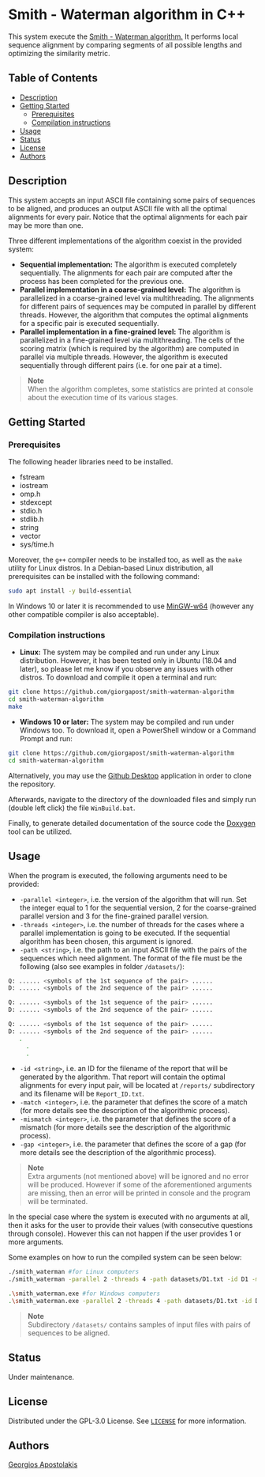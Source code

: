 # Smith - Waterman algorithm in C++

This system execute the [Smith - Waterman algorithm.](https://en.wikipedia.org/wiki/Smith%E2%80%93Waterman_algorithm)
It performs local sequence alignment by comparing segments of all possible lengths and optimizing the similarity metric.

## Table of Contents

- [Description](#description)
- [Getting Started](#getting-started)
    - [Prerequisites](#prerequisites)
    - [Compilation instructions](#compilation-instructions)
- [Usage](#usage)
- [Status](#status)
- [License](#license)
- [Authors](#authors)

## Description

This system accepts an input ASCII file containing some pairs of sequences to be aligned,
and produces an output ASCII file with all the optimal alignments for every pair. Notice that
the optimal alignments for each pair may be more than one.

Three different implementations of the algorithm coexist in the provided system:
- **Sequential implementation:** The algorithm is executed completely sequentially. The alignments
for each pair are computed after the process has been completed for the previous one.
- **Parallel implementation in a coarse-grained level:** The algorithm is parallelized in a coarse-grained level
via multithreading. The alignments for different pairs of sequences may be computed in parallel by different
threads. However, the algorithm that computes the optimal alignments for a specific pair is executed sequentially.
- **Parallel implementation in a fine-grained level:** The algorithm is parallelized in a fine-grained level
via multithreading. The cells of the scoring matrix (which is required by the algorithm) are computed in parallel via
multiple threads. However, the algorithm is executed sequentially through different pairs (i.e. for one
pair at a time).

> **Note**  
> When the algorithm completes, some statistics are printed at console about the execution time of
its various stages.

## Getting Started

### Prerequisites

The following header libraries need to be installed.

- fstream
- iostream
- omp.h
- stdexcept
- stdio.h 
- stdlib.h
- string
- vector
- sys/time.h

Moreover, the `g++` compiler needs to be installed too, as well as the `make` utility for Linux distros.
In a Debian-based Linux distribution, all prerequisites can be installed with the following command:
```bash
sudo apt install -y build-essential
```
In Windows 10 or later it is recommended to use [MinGW-w64](https://www.mingw-w64.org/) (however any other compatible compiler
is also acceptable).

### Compilation instructions

- **Linux:** The system may be compiled and run under any Linux distribution. However, it has been tested only in Ubuntu (18.04 and later),
so please let me know if you observe any issues with other distros. To download and compile it open a terminal and run:
```bash
git clone https://github.com/giorgapost/smith-waterman-algorithm
cd smith-waterman-algorithm
make
```

- **Windows 10 or later:** The system may be compiled and run under Windows too. To download it,
open a PowerShell window or a Command Prompt and run:
```bash
git clone https://github.com/giorgapost/smith-waterman-algorithm
cd smith-waterman-algorithm
```
Alternatively, you may use the [Github Desktop](https://desktop.github.com/) application in order to clone the repository.

Afterwards, navigate to the directory of the downloaded files and simply run (double left click)
the file `WinBuild.bat`.

Finally, to generate detailed documentation of the source code the [Doxygen](https://doxygen.nl/) tool can be utilized.

## Usage
When the program is executed, the following arguments need to be provided:
- `-parallel <integer>`, i.e. the version of the algorithm that will run. Set the integer equal to 1 for the sequential
version, 2 for the coarse-grained parallel version and 3 for the fine-grained parallel version.
- `-threads <integer>`, i.e. the number of threads for the cases where a parallel implementation is going to be executed.
If the sequential algorithm has been chosen, this argument is ignored.
- `-path <string>`, i.e. the path to an input ASCII file with the pairs of the sequences which need alignment. The format
of the file must be the following (also see examples in folder `/datasets/`):
```bash
Q: ...... <symbols of the 1st sequence of the pair> ......
D: ...... <symbols of the 2nd sequence of the pair> ......

Q: ...... <symbols of the 1st sequence of the pair> ......
D: ...... <symbols of the 2nd sequence of the pair> ......

Q: ...... <symbols of the 1st sequence of the pair> ......
D: ...... <symbols of the 2nd sequence of the pair> ......
   .
	 .
	 .
```
- `-id <string>`, i.e. an ID for the filename of the report that will be generated by the algorithm. That report will contain
the optimal alignments for every input pair, will be located at `/reports/` subdirectory and its filename will be `Report_ID.txt`.
- `-match <integer>`, i.e. the parameter that defines the score of a match (for more details see the description of the algorithmic process).
- `-mismatch <integer>`, i.e. the parameter that defines the score of a mismatch (for more details see the description of the algorithmic process).
- `-gap <integer>`, i.e. the parameter that defines the score of a gap (for more details see the description of the algorithmic process).

> **Note**  
> Extra arguments (not mentioned above) will be ignored and no error will be produced. However if some of the aforementioned
arguments are missing, then an error will be printed in console and the program will be terminated.

In the special case where the system is executed with no arguments at all, then it asks for the user to provide their values
(with consecutive questions through console). However this can not happen if the user provides 1 or more arguments.

Some examples on how to run the compiled system can be seen below:
```bash
./smith_waterman #for Linux computers
./smith_waterman -parallel 2 -threads 4 -path datasets/D1.txt -id D1 -match 1 -gap 0 -mismatch -1 #for Linux computers

.\smith_waterman.exe #for Windows computers
.\smith_waterman.exe -parallel 2 -threads 4 -path datasets/D1.txt -id D1 -match 1 -gap 0 -mismatch -1 #for Windows computers
```

> **Note**  
> Subdirectory `/datasets/` contains samples of input files with pairs of sequences to be aligned.

## Status

Under maintenance.

## License

Distributed under the GPL-3.0 License. See [`LICENSE`](LICENSE) for more information.

## Authors

[Georgios Apostolakis](https://www.linkedin.com/in/giorgapost)
